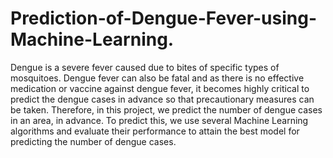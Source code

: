 # Prediction-of-Dengue-Fever-using-Machine-Learning.

Dengue is a severe fever caused due to bites of  specific types of mosquitoes. Dengue fever can also be fatal and as there is no effective medication or vaccine against dengue fever, it becomes highly critical to predict the dengue cases in advance so that precautionary measures can be taken. Therefore, in this project, we predict the number of dengue cases in an area, in advance. To predict this, we use several Machine Learning algorithms and evaluate their performance to attain the best model for predicting the number of dengue cases.   
